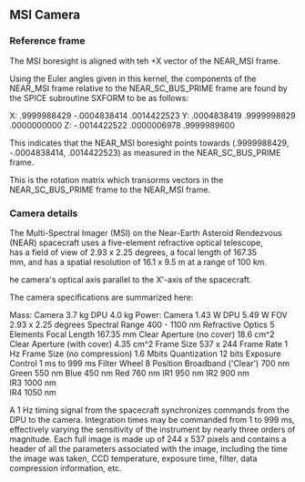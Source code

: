 ## MSI Camera

### Reference frame

The MSI boresight is aligned with teh +X vector of the NEAR_MSI frame.

Using the Euler angles given in this kernel, the components of
the NEAR_MSI frame relative to the NEAR_SC_BUS_PRIME frame
are found by the SPICE subroutine SXFORM to be as follows:

X:      .9999988429    -.0004838414     .0014422523
Y:      .0004838419     .9999998829     .0000000000
Z:     -.0014422522     .0000006978     .9999989600

This indicates that the NEAR_MSI boresight points towards
(.9999988429, -.0004838414, .0014422523) as measured in the
NEAR_SC_BUS_PRIME frame.

This is the rotation matrix which transorms vectors in the NEAR_SC_BUS_PRIME 
frame to the NEAR_MSI frame.

### Camera details
The Multi-Spectral Imager (MSI) on the Near-Earth Asteroid Rendezvous         
(NEAR) spacecraft uses a five-element refractive optical telescope,           
has a field of view of 2.93 x 2.25 degrees, a focal length of 167.35          
mm, and has a spatial resolution of 16.1 x 9.5 m at a range of 100 km.

he camera's optical axis parallel to the
X'-axis of the spacecraft.


The camera specifications are summarized here:

Mass:           Camera           3.7 kg
DPU              4.0 kg
Power:          Camera           1.43 W
DPU              5.49 W
FOV                              2.93 x 2.25 degrees
Spectral Range                   400 - 1100 nm
Refractive Optics                5 Elements
Focal Length                     167.35 mm
Clear Aperture (no cover)        18.6 cm^2
Clear Aperture (with cover)      4.35 cm^2
Frame Size                       537 x 244
Frame Rate                       1 Hz
Frame Size (no compression)      1.6 Mbits
Quantization                     12 bits
Exposure Control                 1 ms to 999 ms
Filter Wheel                     8 Position
Broadband ('Clear')         700 nm
Green                       550 nm
Blue                        450 nm
Red                         760 nm
IR1                         950 nm
IR2                         900 nm                                       
IR3                         1000 nm                                      
IR4                         1050 nm 

A 1 Hz timing signal from the spacecraft synchronizes commands from
the DPU to the camera.  Integration times may be commanded from 1 to
999 ms, effectively varying the sensitivity of the instrument by
nearly three orders of magnitude.  Each full image is made up of 244
x 537 pixels and contains a header of all the parameters associated
with the image, including the time the image was taken, CCD
temperature, exposure time, filter, data compression information,
etc.
